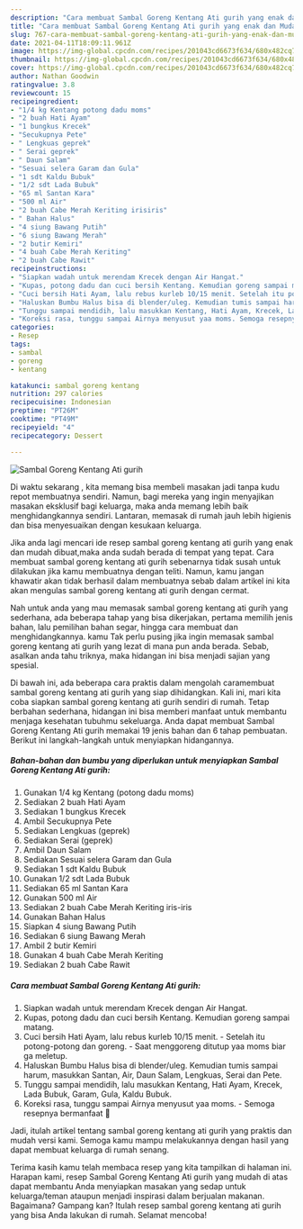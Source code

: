 ```yaml
---
description: "Cara membuat Sambal Goreng Kentang Ati gurih yang enak dan Mudah Dibuat"
title: "Cara membuat Sambal Goreng Kentang Ati gurih yang enak dan Mudah Dibuat"
slug: 767-cara-membuat-sambal-goreng-kentang-ati-gurih-yang-enak-dan-mudah-dibuat
date: 2021-04-11T18:09:11.961Z
image: https://img-global.cpcdn.com/recipes/201043cd6673f634/680x482cq70/sambal-goreng-kentang-ati-gurih-foto-resep-utama.jpg
thumbnail: https://img-global.cpcdn.com/recipes/201043cd6673f634/680x482cq70/sambal-goreng-kentang-ati-gurih-foto-resep-utama.jpg
cover: https://img-global.cpcdn.com/recipes/201043cd6673f634/680x482cq70/sambal-goreng-kentang-ati-gurih-foto-resep-utama.jpg
author: Nathan Goodwin
ratingvalue: 3.8
reviewcount: 15
recipeingredient:
- "1/4 kg Kentang potong dadu moms"
- "2 buah Hati Ayam"
- "1 bungkus Krecek"
- "Secukupnya Pete"
- " Lengkuas geprek"
- " Serai geprek"
- " Daun Salam"
- "Sesuai selera Garam dan Gula"
- "1 sdt Kaldu Bubuk"
- "1/2 sdt Lada Bubuk"
- "65 ml Santan Kara"
- "500 ml Air"
- "2 buah Cabe Merah Keriting irisiris"
- " Bahan Halus"
- "4 siung Bawang Putih"
- "6 siung Bawang Merah"
- "2 butir Kemiri"
- "4 buah Cabe Merah Keriting"
- "2 buah Cabe Rawit"
recipeinstructions:
- "Siapkan wadah untuk merendam Krecek dengan Air Hangat."
- "Kupas, potong dadu dan cuci bersih Kentang. Kemudian goreng sampai matang."
- "Cuci bersih Hati Ayam, lalu rebus kurleb 10/15 menit. Setelah itu potong-potong dan goreng. Saat menggoreng ditutup yaa moms biar ga meletup."
- "Haluskan Bumbu Halus bisa di blender/uleg. Kemudian tumis sampai harum, masukkan Santan, Air, Daun Salam, Lengkuas, Serai dan Pete."
- "Tunggu sampai mendidih, lalu masukkan Kentang, Hati Ayam, Krecek, Lada Bubuk, Garam, Gula, Kaldu Bubuk."
- "Koreksi rasa, tunggu sampai Airnya menyusut yaa moms. Semoga resepnya bermanfaat 🤎"
categories:
- Resep
tags:
- sambal
- goreng
- kentang

katakunci: sambal goreng kentang 
nutrition: 297 calories
recipecuisine: Indonesian
preptime: "PT26M"
cooktime: "PT49M"
recipeyield: "4"
recipecategory: Dessert

---
```



![Sambal Goreng Kentang Ati gurih](https://img-global.cpcdn.com/recipes/201043cd6673f634/680x482cq70/sambal-goreng-kentang-ati-gurih-foto-resep-utama.jpg)

Di waktu  sekarang , kita memang bisa membeli masakan jadi tanpa kudu repot membuatnya sendiri. Namun, bagi mereka yang ingin menyajikan masakan eksklusif bagi keluarga, maka anda memang lebih baik menghidangkannya sendiri. Lantaran, memasak di rumah jauh lebih higienis dan bisa menyesuaikan dengan kesukaan keluarga.

Jika anda lagi mencari ide resep sambal goreng kentang ati gurih yang enak dan mudah dibuat,maka anda sudah berada di tempat yang tepat. Cara membuat sambal goreng kentang ati gurih  sebenarnya tidak susah untuk dilakukan jika kamu membuatnya dengan teliti. Namun, kamu jangan khawatir akan tidak berhasil dalam membuatnya 
sebab dalam artikel ini kita akan mengulas sambal goreng kentang ati gurih dengan cermat.  



Nah untuk anda yang mau memasak sambal goreng kentang ati gurih yang sederhana, ada beberapa tahap yang bisa dikerjakan, pertama memilih jenis bahan, lalu pemilihan bahan segar, hingga cara membuat dan menghidangkannya. kamu Tak perlu pusing jika ingin memasak sambal goreng kentang ati gurih yang lezat di mana pun anda berada. Sebab, asalkan anda  tahu triknya, maka hidangan ini bisa menjadi sajian yang spesial.

Di bawah ini, ada beberapa cara praktis  dalam mengolah caramembuat sambal goreng kentang ati gurih yang siap dihidangkan. Kali ini, mari kita coba siapkan sambal goreng kentang ati gurih sendiri di rumah. Tetap berbahan sederhana, hidangan ini bisa memberi manfaat untuk membantu menjaga kesehatan tubuhmu sekeluarga. Anda dapat membuat Sambal Goreng Kentang Ati gurih memakai 19 jenis bahan dan 6 tahap pembuatan. Berikut ini langkah-langkah untuk menyiapkan hidangannya.

<!--inarticleads1-->

##### Bahan-bahan dan bumbu yang diperlukan untuk menyiapkan Sambal Goreng Kentang Ati gurih:

1. Gunakan 1/4 kg Kentang (potong dadu moms)
1. Sediakan 2 buah Hati Ayam
1. Sediakan 1 bungkus Krecek
1. Ambil Secukupnya Pete
1. Sediakan  Lengkuas (geprek)
1. Sediakan  Serai (geprek)
1. Ambil  Daun Salam
1. Sediakan Sesuai selera Garam dan Gula
1. Sediakan 1 sdt Kaldu Bubuk
1. Gunakan 1/2 sdt Lada Bubuk
1. Sediakan 65 ml Santan Kara
1. Gunakan 500 ml Air
1. Sediakan 2 buah Cabe Merah Keriting iris-iris
1. Gunakan  Bahan Halus
1. Siapkan 4 siung Bawang Putih
1. Sediakan 6 siung Bawang Merah
1. Ambil 2 butir Kemiri
1. Gunakan 4 buah Cabe Merah Keriting
1. Sediakan 2 buah Cabe Rawit




<!--inarticleads2-->

##### Cara membuat Sambal Goreng Kentang Ati gurih:

1. Siapkan wadah untuk merendam Krecek dengan Air Hangat.
1. Kupas, potong dadu dan cuci bersih Kentang. Kemudian goreng sampai matang.
1. Cuci bersih Hati Ayam, lalu rebus kurleb 10/15 menit. - Setelah itu potong-potong dan goreng. - Saat menggoreng ditutup yaa moms biar ga meletup.
1. Haluskan Bumbu Halus bisa di blender/uleg. Kemudian tumis sampai harum, masukkan Santan, Air, Daun Salam, Lengkuas, Serai dan Pete.
1. Tunggu sampai mendidih, lalu masukkan Kentang, Hati Ayam, Krecek, Lada Bubuk, Garam, Gula, Kaldu Bubuk.
1. Koreksi rasa, tunggu sampai Airnya menyusut yaa moms. - Semoga resepnya bermanfaat 🤎




Jadi, itulah artikel tentang  sambal goreng kentang ati gurih  yang praktis dan mudah versi kami. Semoga kamu mampu melakukannya dengan hasil yang dapat membuat keluarga di rumah senang. 

Terima kasih kamu telah membaca resep yang kita tampilkan di halaman ini. Harapan kami, resep  Sambal Goreng Kentang Ati gurih yang mudah di atas dapat membantu Anda menyiapkan masakan yang sedap untuk keluarga/teman ataupun menjadi inspirasi dalam berjualan makanan. Bagaimana? Gampang kan? Itulah resep sambal goreng kentang ati gurih yang bisa Anda lakukan di rumah. Selamat mencoba!

